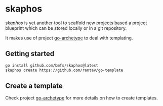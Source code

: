 # skaphos

*skaphos* is yet another tool to scaffold new projects based a project blueprint which can be stored locally or in a git repository.

It makes use of project [go-archetype](https://github.com/rantav/go-archetype/workflows/Go/badge.svg) to deal with templating.

## Getting started

```bash
go install github.com/bmfs/skaphos@latest
skaphos create https://github.com/rantav/go-template
```

## Create a template

Check project [go-archetype](https://github.com/rantav/go-archetype/workflows/Go/badge.svg) for more details on how to create templates.
